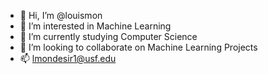 - 👋 Hi, I’m @louismon
- 👀 I’m interested in Machine Learning
- 🌱 I’m currently studying Computer Science
- 💞️ I’m looking to collaborate on Machine Learning Projects
- 📫  lmondesir1@usf.edu

<!---
Halfbendy/Halfbendy is a ✨ special ✨ repository because its `README.md` (this file) appears on your GitHub profile.
You can click the Preview link to take a look at your changes.
--->
